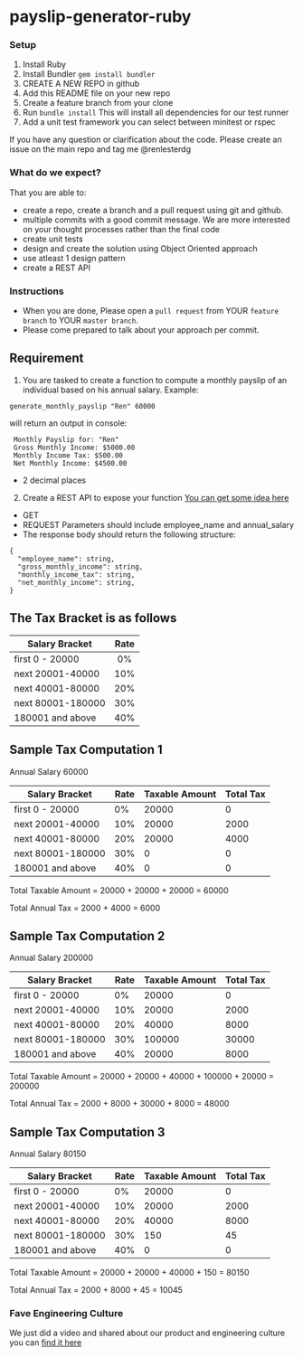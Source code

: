# payslip-generator-ruby

### Setup

1. Install Ruby
2. Install Bundler `gem install bundler`
3. CREATE A NEW REPO in github
4. Add this README file on your new repo
5. Create a feature branch from your clone
6. Run `bundle install` This will install all dependencies for our test runner
7. Add a unit test framework you can select between minitest or rspec

If you have any question or clarification about the code. Please create an issue on the main repo and tag me @renlesterdg

### What do we expect?

That you are able to:
- create a repo, create a branch and a pull request using git and github.
- multiple commits with a good commit message. We are more interested on your thought processes rather than the final code
- create unit tests
- design and create the solution using Object Oriented approach
- use atleast 1 design pattern
- create a REST API

### Instructions

- When you are done, Please open a `pull request` from YOUR `feature branch` to YOUR `master branch`.
- Please come prepared to talk about your approach per commit.

## Requirement

1. You are tasked to create a function to compute a monthly payslip of an individual based on his annual salary.
Example:

`generate_monthly_payslip "Ren" 60000`

will return an output in console:

```
 Monthly Payslip for: "Ren"
 Gross Monthly Income: $5000.00
 Monthly Income Tax: $500.00
 Net Monthly Income: $4500.00
```
- 2 decimal places

2. Create a REST API to expose your function [You can get some idea here](https://www.google.com/search?safe=active&ei=9euNXp-VPK6d4-EP-Ou7oAM&q=simple+rest+api+ruby&oq=simple+rest+api+ruby)
- GET
- REQUEST Parameters should include employee_name and annual_salary
- The response body should return the following structure:
```
{
  "employee_name": string,
  "gross_monthly_income": string,
  "monthly_income_tax": string,
  "net_monthly_income": string,
}
```

## The Tax Bracket is as follows

| Salary Bracket | Rate |
|----------|:-------------:|
| first 0 - 20000 | 0% |
| next 20001-40000 | 10% |
| next 40001-80000 | 20% |
| next 80001-180000 | 30% |
| 180001 and above | 40% |

## Sample Tax Computation 1

Annual Salary 60000

| Salary Bracket | Rate | Taxable Amount | Total Tax |
|---|---|---|---|
| first 0 - 20000 | 0% | 20000 | 0 |
| next 20001-40000 | 10% | 20000 | 2000 |
| next 40001-80000 | 20% | 20000 | 4000 |
| next 80001-180000 | 30% | 0 | 0 |
| 180001 and above | 40% | 0 | 0 |

Total Taxable Amount
= 20000 + 20000 + 20000
= 60000

Total Annual Tax
= 2000 + 4000
= 6000

## Sample Tax Computation 2

Annual Salary 200000

| Salary Bracket | Rate | Taxable Amount | Total Tax |
|---|---|---|---|
| first 0 - 20000 | 0% | 20000 | 0 |
| next 20001-40000 | 10% | 20000 | 2000 |
| next 40001-80000 | 20% | 40000 | 8000 |
| next 80001-180000 | 30% | 100000 | 30000 |
| 180001 and above | 40% | 20000 | 8000 |

Total Taxable Amount
= 20000 + 20000 + 40000 + 100000 + 20000
= 200000

Total Annual Tax
= 2000 + 8000 + 30000 + 8000
= 48000

## Sample Tax Computation 3

Annual Salary 80150

| Salary Bracket | Rate | Taxable Amount | Total Tax |
|---|---|---|---|
| first 0 - 20000 | 0% | 20000 | 0 |
| next 20001-40000 | 10% | 20000 | 2000 |
| next 40001-80000 | 20% | 40000 | 8000 |
| next 80001-180000 | 30% | 150 | 45 |
| 180001 and above | 40% | 0 | 0 |

Total Taxable Amount
= 20000 + 20000 + 40000 + 150
= 80150

Total Annual Tax
= 2000 + 8000 + 45
= 10045

### Fave Engineering Culture

We just did a video and shared about our product and engineering culture you can [find it here](https://www.linkedin.com/posts/fave-group_wearefave-digitalproduct-product-activity-6592343555904245760-tlQm)

